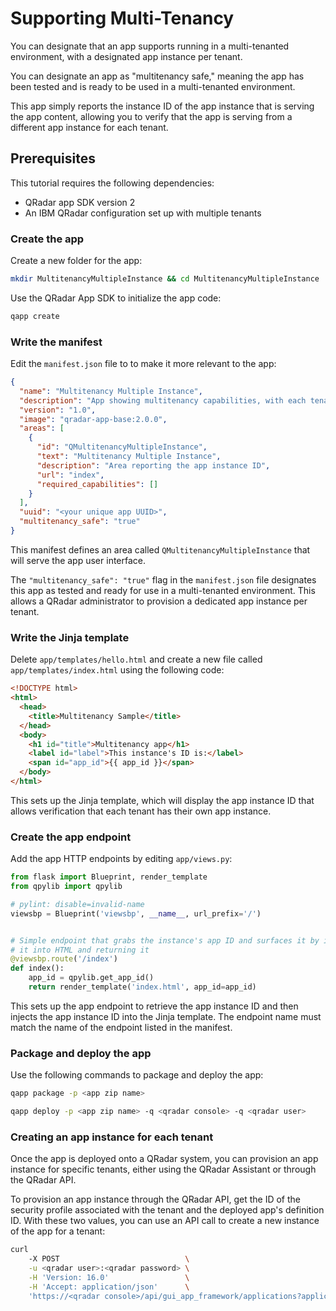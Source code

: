 # Supporting Multi-Tenancy

You can designate that an app supports running in a multi-tenanted environment, with a
designated app instance per tenant.

You can designate an app as "multitenancy safe," meaning the app has been tested and is ready to be
used in a multi-tenanted environment.

This app simply reports the instance ID of the app instance that is serving the app content, allowing you to verify
that the app is serving from a different app instance for each tenant.

## Prerequisites

This tutorial requires the following dependencies:

- QRadar app SDK version 2
- An IBM QRadar configuration set up with multiple tenants

### Create the app

Create a new folder for the app:

```bash
mkdir MultitenancyMultipleInstance && cd MultitenancyMultipleInstance
```

Use the QRadar App SDK to initialize the app code:

```bash
qapp create
```

### Write the manifest

Edit the `manifest.json` file to to make it more relevant to the app:

```json
{
  "name": "Multitenancy Multiple Instance",
  "description": "App showing multitenancy capabilities, with each tenant having a dedicated app instance",
  "version": "1.0",
  "image": "qradar-app-base:2.0.0",
  "areas": [
    {
      "id": "QMultitenancyMultipleInstance",
      "text": "Multitenancy Multiple Instance",
      "description": "Area reporting the app instance ID",
      "url": "index",
      "required_capabilities": []
    }
  ],
  "uuid": "<your unique app UUID>",
  "multitenancy_safe": "true"
}
```

This manifest defines an area called `QMultitenancyMultipleInstance` that will serve the app user interface.

The `"multitenancy_safe": "true"` flag in the `manifest.json` file designates this app as tested and ready for use in
a multi-tenanted environment. This allows a QRadar administrator to provision a dedicated app instance per tenant.

### Write the Jinja template

Delete `app/templates/hello.html` and create a new file called `app/templates/index.html` using the following code:

```html
<!DOCTYPE html>
<html>
  <head>
    <title>Multitenancy Sample</title>
  </head>
  <body>
    <h1 id="title">Multitenancy app</h1>
    <label id="label">This instance's ID is:</label>
    <span id="app_id">{{ app_id }}</span>
  </body>
</html>
```

This sets up the Jinja template, which will display the app instance ID that allows verification that each tenant
has their own app instance.

### Create the app endpoint

Add the app HTTP endpoints by editing `app/views.py`:

```python
from flask import Blueprint, render_template
from qpylib import qpylib

# pylint: disable=invalid-name
viewsbp = Blueprint('viewsbp', __name__, url_prefix='/')


# Simple endpoint that grabs the instance's app ID and surfaces it by injecting
# it into HTML and returning it
@viewsbp.route('/index')
def index():
    app_id = qpylib.get_app_id()
    return render_template('index.html', app_id=app_id)
```

This sets up the app endpoint to retrieve the app instance ID and then injects the app instance ID into the Jinja
template. The endpoint name must match the name of the endpoint listed in the manifest.

### Package and deploy the app

Use the following commands to package and deploy the app:

```bash
qapp package -p <app zip name>

qapp deploy -p <app zip name> -q <qradar console> -q <qradar user>
```

### Creating an app instance for each tenant

Once the app is deployed onto a QRadar system, you can provision an app instance for specific tenants, either
using the QRadar Assistant or through the QRadar API.

To provision an app instance through the QRadar API, get the ID of the security profile associated with the
tenant and the deployed app's definition ID. With these two values, you can use an API call to create a new instance of
the app for a tenant:

```bash
curl
    -X POST                            \
    -u <qradar user>:<qradar password> \
    -H 'Version: 16.0'                 \
    -H 'Accept: application/json'      \
    'https://<qradar console>/api/gui_app_framework/applications?application_definition_id=<app definition id>&security_profile_id=<security profile id>'
```
